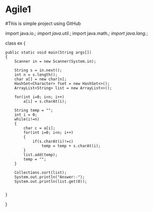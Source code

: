 # Agile1

#This is simple project using GitHub

import java.io.*;
import java.util.*;
import java.math.*;
import java.lang.*;
 
class ex {
   
    public static void main(String args[])
    {
        Scanner in = new Scanner(System.in);
        
        String s = in.next();
        int n = s.length();
        char a[] = new char[n];
        HashSet<Character> fset = new HashSet<>();
        ArrayList<String> list = new ArrayList<>();
        
        for(int i=0; i<n; i++)
            a[i] = s.charAt(i);
            
        String temp = "";
        int i = 0;
        while(i!=n)
        {
            char c = a[i];
            for(int i=0; i<n; i++)
            {
                if(s.charAt(i)!=c)
                    temp = temp + s.charAt(i);
            }
            list.add(temp);
            temp = "";
        }
        
        Collections.sort(list);
        System.out.println("Answer:-");
        System.out.println(list.get(0));
        
        
    }
   
}
